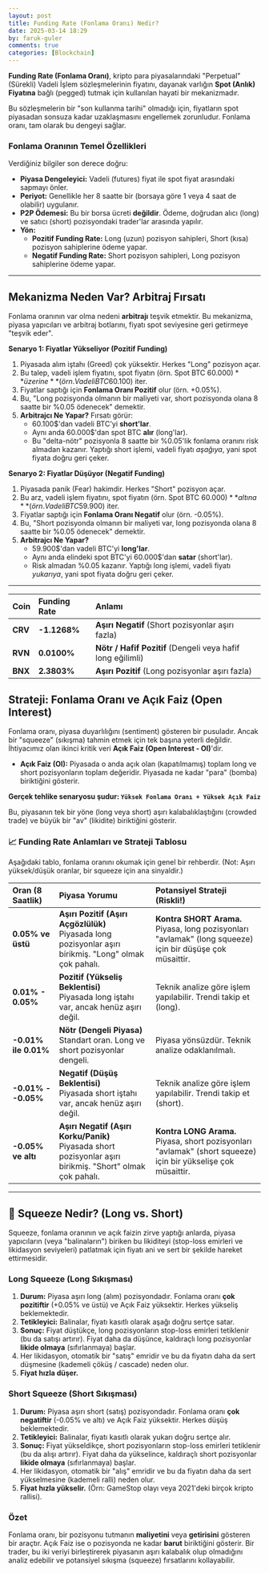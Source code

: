 ```yaml
---
layout: post
title: Funding Rate (Fonlama Oranı) Nedir?
date: 2025-03-14 18:29
by: faruk-guler
comments: true
categories: [Blockchain]
---
```


**Funding Rate (Fonlama Oranı)**, kripto para piyasalarındaki "Perpetual" (Sürekli) Vadeli İşlem sözleşmelerinin fiyatını, dayanak varlığın **Spot (Anlık) Fiyatına** bağlı (pegged) tutmak için kullanılan hayati bir mekanizmadır.

Bu sözleşmelerin bir "son kullanma tarihi" olmadığı için, fiyatların spot piyasadan sonsuza kadar uzaklaşmasını engellemek zorunludur. Fonlama oranı, tam olarak bu dengeyi sağlar.

### Fonlama Oranının Temel Özellikleri

Verdiğiniz bilgiler son derece doğru:

* **Piyasa Dengeleyici:** Vadeli (futures) fiyat ile spot fiyat arasındaki sapmayı önler.
* **Periyot:** Genellikle her 8 saatte bir (borsaya göre 1 veya 4 saat de olabilir) uygulanır.
* **P2P Ödemesi:** Bu bir borsa ücreti **değildir**. Ödeme, doğrudan alıcı (long) ve satıcı (short) pozisyondaki trader'lar arasında yapılır.
* **Yön:**
    * **Pozitif Funding Rate:** Long (uzun) pozisyon sahipleri, Short (kısa) pozisyon sahiplerine ödeme yapar.
    * **Negatif Funding Rate:** Short pozisyon sahipleri, Long pozisyon sahiplerine ödeme yapar.

---

## Mekanizma Neden Var? Arbitraj Fırsatı

Fonlama oranının var olma nedeni **arbitrajı** teşvik etmektir. Bu mekanizma, piyasa yapıcıları ve arbitraj botlarını, fiyatı spot seviyesine geri getirmeye "teşvik eder".

**Senaryo 1: Fiyatlar Yükseliyor (Pozitif Funding)**

1.  Piyasada alım iştahı (Greed) çok yüksektir. Herkes "Long" pozisyon açar.
2.  Bu talep, vadeli işlem fiyatını, spot fiyatın (örn. Spot BTC 60.000$) **üzerine** (örn. Vadeli BTC 60.100$) iter.
3.  Fiyatlar saptığı için **Fonlama Oranı Pozitif** olur (örn. +0.05%).
4.  Bu, "Long pozisyonda olmanın bir maliyeti var, short pozisyonda olana 8 saatte bir %0.05 ödenecek" demektir.
5.  **Arbitrajcı Ne Yapar?** Fırsatı görür:
    * 60.100$'dan vadeli BTC'yi **short'lar**.
    * Aynı anda 60.000$'dan spot BTC **alır** (long'lar).
    * Bu "delta-nötr" pozisyonla 8 saatte bir %0.05'lik fonlama oranını risk almadan kazanır. Yaptığı short işlemi, vadeli fiyatı *aşağıya*, yani spot fiyata doğru geri çeker.

**Senaryo 2: Fiyatlar Düşüyor (Negatif Funding)**

1.  Piyasada panik (Fear) hakimdir. Herkes "Short" pozisyon açar.
2.  Bu arz, vadeli işlem fiyatını, spot fiyatın (örn. Spot BTC 60.000$) **altına** (örn. Vadeli BTC 59.900$) iter.
3.  Fiyatlar saptığı için **Fonlama Oranı Negatif** olur (örn. -0.05%).
4.  Bu, "Short pozisyonda olmanın bir maliyeti var, long pozisyonda olana 8 saatte bir %0.05 ödenecek" demektir.
5.  **Arbitrajcı Ne Yapar?**
    * 59.900$'dan vadeli BTC'yi **long'lar**.
    * Aynı anda elindeki spot BTC'yi 60.000$'dan **satar** (short'lar).
    * Risk almadan %0.05 kazanır. Yaptığı long işlemi, vadeli fiyatı *yukarıya*, yani spot fiyata doğru geri çeker.

---

| Coin    | Funding Rate | Anlamı                                                      |
|:--------|:-------------|:------------------------------------------------------------|
| **CRV** | **-1.1268%** | **Aşırı Negatif** (Short pozisyonlar aşırı fazla)           |
| **RVN** | **0.0100%**  | **Nötr / Hafif Pozitif** (Dengeli veya hafif long eğilimli) |
| **BNX** | **2.3803%**  | **Aşırı Pozitif** (Long pozisyonlar aşırı fazla)            |

## Strateji: Fonlama Oranı ve Açık Faiz (Open Interest)

Fonlama oranı, piyasa duyarlılığını (sentiment) gösteren bir pusuladır. Ancak bir "squeeze" (sıkışma) tahmin etmek için tek başına yeterli değildir. İhtiyacımız olan ikinci kritik veri **Açık Faiz (Open Interest - OI)**'dir.

* **Açık Faiz (OI):** Piyasada o anda açık olan (kapatılmamış) toplam long ve short pozisyonların toplam değeridir. Piyasada ne kadar "para" (bomba) biriktiğini gösterir.

**Gerçek tehlike senaryosu şudur: `Yüksek Fonlama Oranı + Yüksek Açık Faiz`**

Bu, piyasanın tek bir yöne (long veya short) aşırı kalabalıklaştığını (crowded trade) ve büyük bir "av" (likidite) biriktiğini gösterir.

### 📈 Funding Rate Anlamları ve Strateji Tablosu

Aşağıdaki tablo, fonlama oranını okumak için genel bir rehberdir. (Not: Aşırı yüksek/düşük oranlar, bir squeeze için ana sinyaldir.)

| Oran (8 Saatlik) | Piyasa Yorumu | Potansiyel Strateji (Riskli!) |
| :--- | :--- | :--- |
| **0.05% ve üstü** | **Aşırı Pozitif (Aşırı Açgözlülük)**<br> Piyasada long pozisyonlar aşırı birikmiş. "Long" olmak çok pahalı. | **Kontra SHORT Arama.**<br> Piyasa, long pozisyonları "avlamak" (long squeeze) için bir düşüşe çok müsaittir. |
| **0.01% - 0.05%** | **Pozitif (Yükseliş Beklentisi)**<br> Piyasada long iştahı var, ancak henüz aşırı değil. | Teknik analize göre işlem yapılabilir. Trendi takip et (long). |
| **-0.01% ile 0.01%** | **Nötr (Dengeli Piyasa)**<br> Standart oran. Long ve short pozisyonlar dengeli. | Piyasa yönsüzdür. Teknik analize odaklanılmalı. |
| **-0.01% - -0.05%** | **Negatif (Düşüş Beklentisi)**<br> Piyasada short iştahı var, ancak henüz aşırı değil. | Teknik analize göre işlem yapılabilir. Trendi takip et (short). |
| **-0.05% ve altı** | **Aşırı Negatif (Aşırı Korku/Panik)**<br> Piyasada short pozisyonlar aşırı birikmiş. "Short" olmak çok pahalı. | **Kontra LONG Arama.**<br> Piyasa, short pozisyonları "avlamak" (short squeeze) için bir yükselişe çok müsaittir. |

---

## 🎯 Squeeze Nedir? (Long vs. Short)

Squeeze, fonlama oranının ve açık faizin zirve yaptığı anlarda, piyasa yapıcıların (veya "balinaların") biriken bu likiditeyi (stop-loss emirleri ve likidasyon seviyeleri) patlatmak için fiyatı ani ve sert bir şekilde hareket ettirmesidir.

### Long Squeeze (Long Sıkışması)

1.  **Durum:** Piyasa aşırı long (alım) pozisyondadır. Fonlama oranı **çok pozitiftir** (+0.05% ve üstü) ve Açık Faiz yüksektir. Herkes yükseliş beklemektedir.
2.  **Tetikleyici:** Balinalar, fiyatı kasıtlı olarak aşağı doğru sertçe satar.
3.  **Sonuç:** Fiyat düştükçe, long pozisyonların stop-loss emirleri tetiklenir (bu da satışı artırır). Fiyat daha da düşünce, kaldıraçlı long pozisyonlar **likide olmaya** (sıfırlanmaya) başlar.
4.  Her likidasyon, otomatik bir "satış" emridir ve bu da fiyatın daha da sert düşmesine (kademeli çöküş / cascade) neden olur.
5.  **Fiyat hızla düşer.**

### Short Squeeze (Short Sıkışması)

1.  **Durum:** Piyasa aşırı short (satış) pozisyondadır. Fonlama oranı **çok negatiftir** (-0.05% ve altı) ve Açık Faiz yüksektir. Herkes düşüş beklemektedir.
2.  **Tetikleyici:** Balinalar, fiyatı kasıtlı olarak yukarı doğru sertçe alır.
3.  **Sonuç:** Fiyat yükseldikçe, short pozisyonların stop-loss emirleri tetiklenir (bu da alışı artırır). Fiyat daha da yükselince, kaldıraçlı short pozisyonlar **likide olmaya** (sıfırlanmaya) başlar.
4.  Her likidasyon, otomatik bir "alış" emridir ve bu da fiyatın daha da sert yükselmesine (kademeli ralli) neden olur.
5.  **Fiyat hızla yükselir.** (Örn: GameStop olayı veya 2021'deki birçok kripto rallisi).

### Özet

Fonlama oranı, bir pozisyonu tutmanın **maliyetini** veya **getirisini** gösteren bir araçtır. Açık Faiz ise o pozisyonda ne kadar **barut** biriktiğini gösterir. Bir trader, bu iki veriyi birleştirerek piyasanın aşırı kalabalık olup olmadığını analiz edebilir ve potansiyel sıkışma (squeeze) fırsatlarını kollayabilir.